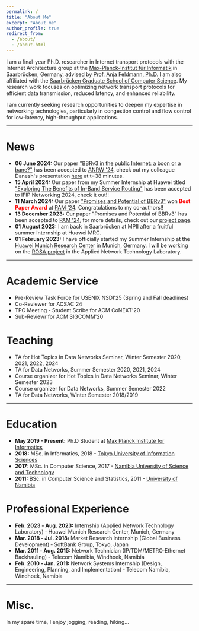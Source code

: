 ```yaml
---
permalink: /
title: "About Me"
excerpt: "About me"
author_profile: true
redirect_from: 
  - /about/
  - /about.html
---
```

I am a final-year Ph.D. researcher in Internet transport protocols with the Internet Architecture group at the [Max-Planck-Institut für Informatik](https://www.mpi-inf.mpg.de/home) in Saarbrücken, Germany, advised by [Prof. Anja Feldmann, Ph.D](https://www.mpi-inf.mpg.de/departments/inet/people/anja-feldmann/). I am also affiliated with the [Saarbrücken Graduate School of Computer Science](https://www.graduateschool-computerscience.de/). My research work focuses on optimizing network transport protocols for efficient data transmission, reduced latency, and enhanced reliability.

I am currently seeking research opportunities to deepen my expertise in networking technologies, particularly in congestion control and flow control for low-latency, high-throughput applications.

---

News
======
* **06 June 2024:** Our paper ["BBRv3 in the public Internet: a boon or a bane?"](/files/zeynali-anrw2024.pdf) has been accepted to [ANRW '24](https://www.irtf.org/anrw/2024/), check out my colleague Danesh's presentation [here](https://www.youtube.com/watch?v=uKxLSAMey7I&ab_channel=IETF-InternetEngineeringTaskForce) at t=38 minutes.
* **15 April 2024:** Our paper from my Summer Internship at Huawei titled ["Exploring The Benefits of In-Band Service Routing"](/files/weyulu-ifip-2024.pdf) has been accepted to IFIP Networking 2024, check it out!!
* **11 March 2024:** Our paper ["Promises and Potential of BBRv3"](/files/zeynali-pam2024.pdf) won <span style="color:red">**Best Paper Award**</span> at [PAM '24](https://pam2024.cs.northwestern.edu/program/). Congratulations to my co-authors!!
* **13 December 2023:** Our paper "Promises and Potential of BBRv3" has been accepted to [PAM '24](https://pam2024.cs.northwestern.edu/program/), for more details, check out our [project page](https://inet-bbrv3eval.mpi-inf.mpg.de/). 
* **01 August 2023:** I am back in Saarbrücken at MPII after a fruitful summer Internship at Huawei MRC. 
* **01 February 2023:** I have officially started my Summer Internship at the [Huawei Munich Research Center](https://huaweiresearchcentergermanyaustria.teamtailor.com/) in Munich, Germany. I will be working on the [ROSA project](https://www.ietf.org/archive/id/draft-trossen-rtgwg-rosa-02.html) in the Applied Network Technology Laboratory.

---

Academic Service
======
* Pre-Review Task Force for USENIX NSDI'25 (Spring and Fall deadlines)
* Co-Reviewer for ACSAC'24
* TPC Meeting - Student Scribe for ACM CoNEXT'20
* Sub-Reviewr for ACM SIGCOMM'20

Teaching
======
* TA for Hot Topics in Data Networks Seminar, Winter Semester 2020, 2021, 2022, 2024
* TA for Data Networks, Summer Semester 2020, 2021, 2024
* Course organizer for Hot Topics in Data Networks Seminar, Winter Semester 2023
* Course organizer for Data Networks, Summer Semester 2022
* TA for Data Networks, Winter Semester 2018/2019

---

Education
=========
* **May 2019 - Present:** Ph.D Student at [Max Planck Institute for Informatics](https://www.mpi-inf.mpg.de/home)
* **2018:** MSc. in Informatics, 2018 - [Tokyo University of Information Sciences](https://www.tuis.ac.jp/english/)
* **2017:** MSc. in Computer Science, 2017 - [Namibia University of Science and Technology](https://www.nust.na/)
* **2011:** BSc. in Computer Science and Statistics, 2011 - [University of Namibia](https://www.unam.edu.na/)

Professional Experience
======
* **Feb. 2023 ‐ Aug. 2023:** Internship (Applied Network Technology Laboratory) ‐ Huawei Munich Research Center,  Munich, Germany
* **Mar. 2018 ‐ Jul. 2018:** Market Research Internship (Global Business Development) ‐ SoftBank Group, Tokyo, Japan
* **Mar. 2011 ‐ Aug. 2015:** Network Technician (IP/TDM/METRO‐Ethernet Backhauling) ‐ Telecom Namibia, Windhoek, Namibia
* **Feb. 2010 ‐ Jan. 2011:** Network Systems Internship (Design, Engineering, Planning, and Implementation) ‐ Telecom Namibia, Windhoek, Namibia

---

Misc.
======
 In my spare time, I enjoy jogging, reading, hiking...<br>
<br><br>
<div>
<script type="text/javascript" id="clustrmaps" src="//clustrmaps.com/map_v2.js?d=m4kwHMAFQqyxNRUgJsn_TRZzdXUUpUlk-kiSY_5rhJ4&cl=ffffff&w=a"></script>
</div>
